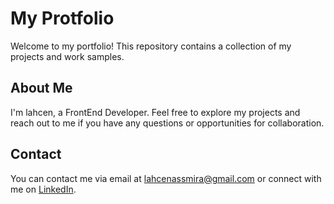 # My Protfolio
Welcome to my portfolio! This repository contains a collection of my projects and work samples.
## About Me

I'm lahcen, a FrontEnd Developer. Feel free to explore my projects and reach out to me if you have any questions or opportunities for collaboration.

## Contact

You can contact me via email at lahcenassmira@gmail.com or connect with me on [LinkedIn](https://www.linkedin.com/in/lahcen-assmira-a6b583225/).
